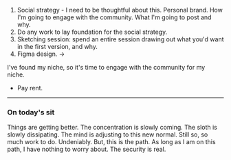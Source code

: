 1. Social strategy - I need to be thoughtful about this. Personal brand. How I'm going to engage with the community. What I'm going to post and why.
2. Do any work to lay foundation for the social strategy.
3. Sketching session: spend an entire session drawing out what you'd want in the first version, and why.
4. Figma design. -> 

I've found my niche, so it's time to engage with the community for my niche.

- Pay rent.

---

### On today's sit
Things are getting better.
The concentration is slowly coming.
The sloth is slowly dissipating.
The mind is adjusting to this new normal.
Still so, so much work to do. Undeniably. But, this is the path. As long as I am on this path, I have nothing to worry about. The security is real.